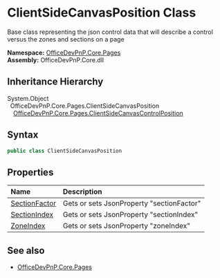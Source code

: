 # ClientSideCanvasPosition Class
 Base class representing the json control data that will describe a control versus the zones and sections on a page   

**Namespace:** [OfficeDevPnP.Core.Pages](OfficeDevPnP.Core.Pages.md)  
**Assembly:** OfficeDevPnP.Core.dll  
## Inheritance Hierarchy
System.Object  
&ensp;OfficeDevPnP.Core.Pages.ClientSideCanvasPosition  
&emsp;[OfficeDevPnP.Core.Pages.ClientSideCanvasControlPosition](OfficeDevPnP.Core.Pages.ClientSideCanvasControlPosition.md)  
## Syntax
```C#
public class ClientSideCanvasPosition
```
## Properties
|**Name**|**Description**|
|:-----|:-----|
| [SectionFactor](OfficeDevPnP.Core.Pages.ClientSideCanvasPosition.SectionFactor.md) | Gets or sets JsonProperty "sectionFactor"
| [SectionIndex](OfficeDevPnP.Core.Pages.ClientSideCanvasPosition.SectionIndex.md) | Gets or sets JsonProperty "sectionIndex"
| [ZoneIndex](OfficeDevPnP.Core.Pages.ClientSideCanvasPosition.ZoneIndex.md) | Gets or sets JsonProperty "zoneIndex"
## See also
- [OfficeDevPnP.Core.Pages](OfficeDevPnP.Core.Pages.md)

